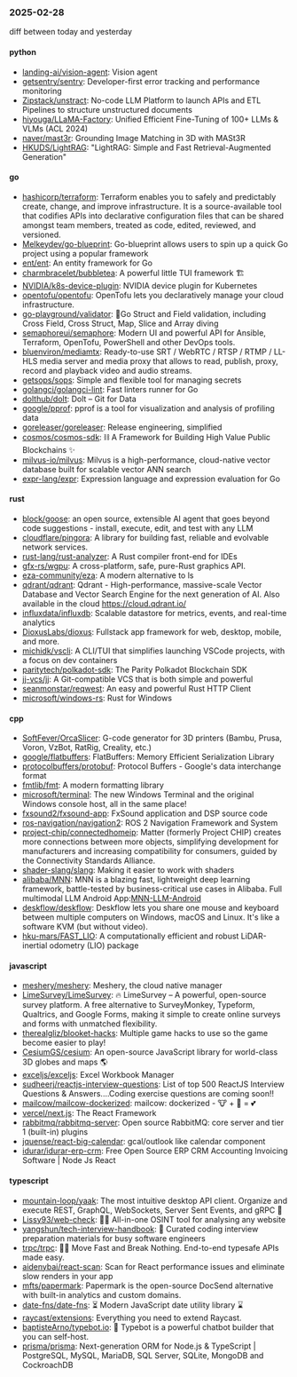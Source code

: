 ### 2025-02-28
diff between today and yesterday

#### python
* [landing-ai/vision-agent](https://github.com/landing-ai/vision-agent): Vision agent
* [getsentry/sentry](https://github.com/getsentry/sentry): Developer-first error tracking and performance monitoring
* [Zipstack/unstract](https://github.com/Zipstack/unstract): No-code LLM Platform to launch APIs and ETL Pipelines to structure unstructured documents
* [hiyouga/LLaMA-Factory](https://github.com/hiyouga/LLaMA-Factory): Unified Efficient Fine-Tuning of 100+ LLMs & VLMs (ACL 2024)
* [naver/mast3r](https://github.com/naver/mast3r): Grounding Image Matching in 3D with MASt3R
* [HKUDS/LightRAG](https://github.com/HKUDS/LightRAG): "LightRAG: Simple and Fast Retrieval-Augmented Generation"

#### go
* [hashicorp/terraform](https://github.com/hashicorp/terraform): Terraform enables you to safely and predictably create, change, and improve infrastructure. It is a source-available tool that codifies APIs into declarative configuration files that can be shared amongst team members, treated as code, edited, reviewed, and versioned.
* [Melkeydev/go-blueprint](https://github.com/Melkeydev/go-blueprint): Go-blueprint allows users to spin up a quick Go project using a popular framework
* [ent/ent](https://github.com/ent/ent): An entity framework for Go
* [charmbracelet/bubbletea](https://github.com/charmbracelet/bubbletea): A powerful little TUI framework 🏗
* [NVIDIA/k8s-device-plugin](https://github.com/NVIDIA/k8s-device-plugin): NVIDIA device plugin for Kubernetes
* [opentofu/opentofu](https://github.com/opentofu/opentofu): OpenTofu lets you declaratively manage your cloud infrastructure.
* [go-playground/validator](https://github.com/go-playground/validator): 💯Go Struct and Field validation, including Cross Field, Cross Struct, Map, Slice and Array diving
* [semaphoreui/semaphore](https://github.com/semaphoreui/semaphore): Modern UI and powerful API for Ansible, Terraform, OpenTofu, PowerShell and other DevOps tools.
* [bluenviron/mediamtx](https://github.com/bluenviron/mediamtx): Ready-to-use SRT / WebRTC / RTSP / RTMP / LL-HLS media server and media proxy that allows to read, publish, proxy, record and playback video and audio streams.
* [getsops/sops](https://github.com/getsops/sops): Simple and flexible tool for managing secrets
* [golangci/golangci-lint](https://github.com/golangci/golangci-lint): Fast linters runner for Go
* [dolthub/dolt](https://github.com/dolthub/dolt): Dolt – Git for Data
* [google/pprof](https://github.com/google/pprof): pprof is a tool for visualization and analysis of profiling data
* [goreleaser/goreleaser](https://github.com/goreleaser/goreleaser): Release engineering, simplified
* [cosmos/cosmos-sdk](https://github.com/cosmos/cosmos-sdk): ⛓️ A Framework for Building High Value Public Blockchains ✨
* [milvus-io/milvus](https://github.com/milvus-io/milvus): Milvus is a high-performance, cloud-native vector database built for scalable vector ANN search
* [expr-lang/expr](https://github.com/expr-lang/expr): Expression language and expression evaluation for Go

#### rust
* [block/goose](https://github.com/block/goose): an open source, extensible AI agent that goes beyond code suggestions - install, execute, edit, and test with any LLM
* [cloudflare/pingora](https://github.com/cloudflare/pingora): A library for building fast, reliable and evolvable network services.
* [rust-lang/rust-analyzer](https://github.com/rust-lang/rust-analyzer): A Rust compiler front-end for IDEs
* [gfx-rs/wgpu](https://github.com/gfx-rs/wgpu): A cross-platform, safe, pure-Rust graphics API.
* [eza-community/eza](https://github.com/eza-community/eza): A modern alternative to ls
* [qdrant/qdrant](https://github.com/qdrant/qdrant): Qdrant - High-performance, massive-scale Vector Database and Vector Search Engine for the next generation of AI. Also available in the cloud https://cloud.qdrant.io/
* [influxdata/influxdb](https://github.com/influxdata/influxdb): Scalable datastore for metrics, events, and real-time analytics
* [DioxusLabs/dioxus](https://github.com/DioxusLabs/dioxus): Fullstack app framework for web, desktop, mobile, and more.
* [michidk/vscli](https://github.com/michidk/vscli): A CLI/TUI that simplifies launching VSCode projects, with a focus on dev containers
* [paritytech/polkadot-sdk](https://github.com/paritytech/polkadot-sdk): The Parity Polkadot Blockchain SDK
* [jj-vcs/jj](https://github.com/jj-vcs/jj): A Git-compatible VCS that is both simple and powerful
* [seanmonstar/reqwest](https://github.com/seanmonstar/reqwest): An easy and powerful Rust HTTP Client
* [microsoft/windows-rs](https://github.com/microsoft/windows-rs): Rust for Windows

#### cpp
* [SoftFever/OrcaSlicer](https://github.com/SoftFever/OrcaSlicer): G-code generator for 3D printers (Bambu, Prusa, Voron, VzBot, RatRig, Creality, etc.)
* [google/flatbuffers](https://github.com/google/flatbuffers): FlatBuffers: Memory Efficient Serialization Library
* [protocolbuffers/protobuf](https://github.com/protocolbuffers/protobuf): Protocol Buffers - Google's data interchange format
* [fmtlib/fmt](https://github.com/fmtlib/fmt): A modern formatting library
* [microsoft/terminal](https://github.com/microsoft/terminal): The new Windows Terminal and the original Windows console host, all in the same place!
* [fxsound2/fxsound-app](https://github.com/fxsound2/fxsound-app): FxSound application and DSP source code
* [ros-navigation/navigation2](https://github.com/ros-navigation/navigation2): ROS 2 Navigation Framework and System
* [project-chip/connectedhomeip](https://github.com/project-chip/connectedhomeip): Matter (formerly Project CHIP) creates more connections between more objects, simplifying development for manufacturers and increasing compatibility for consumers, guided by the Connectivity Standards Alliance.
* [shader-slang/slang](https://github.com/shader-slang/slang): Making it easier to work with shaders
* [alibaba/MNN](https://github.com/alibaba/MNN): MNN is a blazing fast, lightweight deep learning framework, battle-tested by business-critical use cases in Alibaba. Full multimodal LLM Android App:[MNN-LLM-Android](./apps/Android/MnnLlmChat/README.md)
* [deskflow/deskflow](https://github.com/deskflow/deskflow): Deskflow lets you share one mouse and keyboard between multiple computers on Windows, macOS and Linux. It's like a software KVM (but without video).
* [hku-mars/FAST_LIO](https://github.com/hku-mars/FAST_LIO): A computationally efficient and robust LiDAR-inertial odometry (LIO) package

#### javascript
* [meshery/meshery](https://github.com/meshery/meshery): Meshery, the cloud native manager
* [LimeSurvey/LimeSurvey](https://github.com/LimeSurvey/LimeSurvey): 🔥 LimeSurvey – A powerful, open-source survey platform. A free alternative to SurveyMonkey, Typeform, Qualtrics, and Google Forms, making it simple to create online surveys and forms with unmatched flexibility.
* [therealgliz/blooket-hacks](https://github.com/therealgliz/blooket-hacks): Multiple game hacks to use so the game become easier to play!
* [CesiumGS/cesium](https://github.com/CesiumGS/cesium): An open-source JavaScript library for world-class 3D globes and maps 🌎
* [exceljs/exceljs](https://github.com/exceljs/exceljs): Excel Workbook Manager
* [sudheerj/reactjs-interview-questions](https://github.com/sudheerj/reactjs-interview-questions): List of top 500 ReactJS Interview Questions & Answers....Coding exercise questions are coming soon!!
* [mailcow/mailcow-dockerized](https://github.com/mailcow/mailcow-dockerized): mailcow: dockerized - 🐮 + 🐋 = 💕
* [vercel/next.js](https://github.com/vercel/next.js): The React Framework
* [rabbitmq/rabbitmq-server](https://github.com/rabbitmq/rabbitmq-server): Open source RabbitMQ: core server and tier 1 (built-in) plugins
* [jquense/react-big-calendar](https://github.com/jquense/react-big-calendar): gcal/outlook like calendar component
* [idurar/idurar-erp-crm](https://github.com/idurar/idurar-erp-crm): Free Open Source ERP CRM Accounting Invoicing Software | Node Js React

#### typescript
* [mountain-loop/yaak](https://github.com/mountain-loop/yaak): The most intuitive desktop API client. Organize and execute REST, GraphQL, WebSockets, Server Sent Events, and gRPC 🦬
* [Lissy93/web-check](https://github.com/Lissy93/web-check): 🕵️‍♂️ All-in-one OSINT tool for analysing any website
* [yangshun/tech-interview-handbook](https://github.com/yangshun/tech-interview-handbook): 💯 Curated coding interview preparation materials for busy software engineers
* [trpc/trpc](https://github.com/trpc/trpc): 🧙‍♀️ Move Fast and Break Nothing. End-to-end typesafe APIs made easy.
* [aidenybai/react-scan](https://github.com/aidenybai/react-scan): Scan for React performance issues and eliminate slow renders in your app
* [mfts/papermark](https://github.com/mfts/papermark): Papermark is the open-source DocSend alternative with built-in analytics and custom domains.
* [date-fns/date-fns](https://github.com/date-fns/date-fns): ⏳ Modern JavaScript date utility library ⌛️
* [raycast/extensions](https://github.com/raycast/extensions): Everything you need to extend Raycast.
* [baptisteArno/typebot.io](https://github.com/baptisteArno/typebot.io): 💬 Typebot is a powerful chatbot builder that you can self-host.
* [prisma/prisma](https://github.com/prisma/prisma): Next-generation ORM for Node.js & TypeScript | PostgreSQL, MySQL, MariaDB, SQL Server, SQLite, MongoDB and CockroachDB
